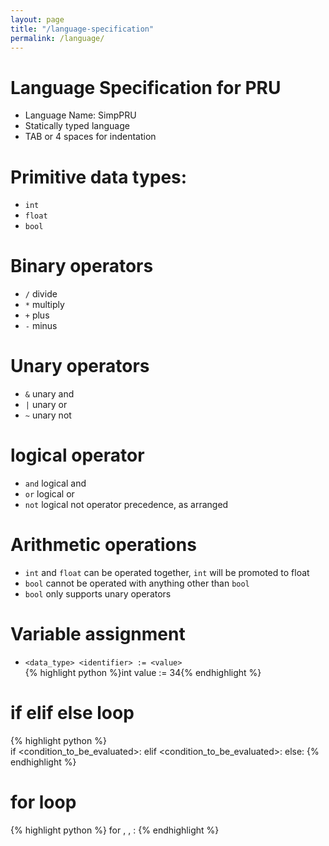 ```yaml
---
layout: page
title: "/language-specification"
permalink: /language/
---
```


# Language Specification for PRU

* Language Name: SimpPRU
* Statically typed language
* TAB or 4 spaces for indentation

# Primitive data types: 
* `int`
* `float`
* `bool`

# Binary operators
* `/` divide
* `*` multiply
* `+` plus
* `-` minus     
# Unary operators
* `&` unary and
* `|` unary or
* `~` unary not
# logical operator
* `and` logical and
* `or` logical or
* `not` logical not
operator precedence, as arranged

# Arithmetic operations
* `int` and `float` can be operated together, `int` will be promoted to float
* `bool` cannot be operated with anything other than `bool`
* `bool` only supports unary operators
# Variable assignment
* `<data_type> <identifier> := <value>`     
{% highlight python %}int value := 34{% endhighlight %}

# if elif else loop        
{% highlight python %}  
if <condition_to_be_evaluated>:
    <do something>
elif <condition_to_be_evaluated>:
    <do something>
else:
    <do something>
{% endhighlight %}

# for loop
{% highlight python %}
for <identifier>, <condition>, <action to loop completion>:
    <do something>
{% endhighlight %}
  
